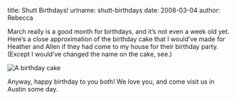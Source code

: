 title: Shutt Birthdays!
urlname: shutt-birthdays
date: 2008-03-04
author: Rebecca

March really is a good month for birthdays, and it&#x02bc;s not even a week old
yet. Here&#x02bc;s a close approximation of the birthday cake that I
would&#x02bc;ve made for Heather and Allen if they had come to my house for
their birthday party. (Except I would&#x02bc;ve changed the name on the cake,
see.)

<img src="{static}/images/2008-03-04-cake.jpg" alt="A birthday cake" class="img-fluid" />

Anyway, happy birthday to you both! We love you, and come visit us in Austin
some day.
